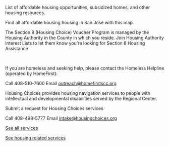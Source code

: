 <InfoCardGrid title="Santa Clara County Affordable Housing Opportunities" subtitle="View affordable housing opportunities in Santa Clara County.">
<InfoCard title="Affordable Housing in Santa Clara County" externalHref="https://affordablehousingonline.com/housing-search/California/Santa-Clara-County">

  List of affordable housing opportunities, subsidized homes, and other housing resources.

</InfoCard>
<InfoCard title="San José Affordable Housing Locator Map" externalHref="https://www.arcgis.com/apps/webappviewer/index.html?appid=73a4097001c24366a02272d4ddcfe25a&extent=-13580483.9128%2C4475440.128%2C-13551437.8421%2C4493899.6704%2C102100">

  Find all affordable housing housing in San José with this map.

</InfoCard>
<InfoCard title="Section 8 (Housing Choice) Voucher Portal" externalHref="https://www.scchousingauthority.org/applicantportal/">

  The Section 8 (Housing Choice) Voucher Program is managed by the Housing Authority in the County in which you reside. Join Housing Authority Interest Lists to let them know you're looking for Section 8 Housing Assistance

</InfoCard>
</InfoCardGrid>

<br/>

<InfoCardGrid title="City and Region-related Resources">
<InfoCard title="Homeless Hotline">
  
If you are homeless and seeking help, please contact the Homeless Helpline (operated by HomeFirst): 

Call 408-510-7600 
Email outreach@homefirstscc.org
  
</InfoCard>

<InfoCard title="Housing Choices" externalHref="https://housingchoices.force.com/interestform/">

Housing Choices provides housing navigation services to people with intellectual and developmental disabilities served by the Regional Center. 

Submit a request for Housing Choices services 

Call 408-498-5777
Email intake@housingchoices.org

</InfoCard>

<InfoCard title="211 United Way Bay Area Health and Human Services">

[See all services](https://www.211bayarea.org/santaclara/)

[See housing related services](https://www.211bayarea.org/santaclara/housing/)

</InfoCard>
</InfoCardGrid>

<br />

<InfoCardGrid title="Bay Area Doorway Portals" subtitle="Affordable housing opportunities in other counties can be found at other Bay Area Doorway Portals.">
<InfoCard title="San Mateo County" externalHref="https://smc.housingbayarea.org/">
</InfoCard>

<InfoCard title="Alameda County" externalHref="https://housing.acgov.org/">
</InfoCard>

<InfoCard title="San Francisco" externalHref="https://housing.sfgov.org/">
</InfoCard>
</InfoCardGrid>
